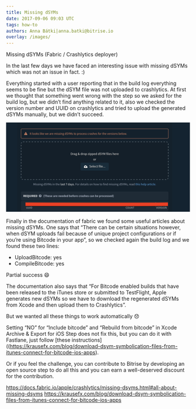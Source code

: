 ```yaml
---
title: Missing dSYMs
date: 2017-09-06 09:03 UTC
tags: how-to
authors: Anna Bátki|anna.batki@bitrise.io
overlay: /images/
---
```


Missing dSYMs (Fabric / Crashlytics deployer)

In the last few days we have faced an interesting issue with missing dSYMs which was not an issue in fact. :)

Everything started with a user reporting that in the build log everything seems to be fine but the dSYM file was not uploaded to crashlytics. At first we thought that something went wrong with the step so we asked for the build log, but we didn’t find anything related to it, also we checked the version number and UUID on crashlytics and tried to upload the generated dSYMs manually,
but we didn’t succeed.

![Crashlytics](images/crashlytics_missingdsym.png)

Finally in the documentation of fabric we found some useful articles about missing dSYMs.
One says that “There can be certain situations however, when dSYM uploads fail because of unique project
configurations or if you’re using Bitcode in your app”, so we checked again the build log and we found these two lines:
  - UploadBitcode: yes
  - CompileBitcode: yes

Partial success :smile:

The documentation also says that “For Bitcode enabled builds that have been released to the iTunes store or submitted to TestFlight, Apple generates new dSYMs so we have to download the regenerated dSYMs from Xcode and then upload them to Crashlytics”.

But we wanted all these things to work automatically :disappointed:

Setting “NO” for “Include bitcode” and “Rebuild from bitcode” in Xcode Archive & Export for iOS Step does not fix this, but you can do it with Fastlane, just follow [these instructions]((https://krausefx.com/blog/download-dsym-symbolication-files-from-itunes-connect-for-bitcode-ios-apps).

Or if you feel the challenge, you can contribute to Bitrise by developing an open source step to do all this and you can earn a well-deserved discount for the contribution.




https://docs.fabric.io/apple/crashlytics/missing-dsyms.html#all-about-missing-dsyms
https://krausefx.com/blog/download-dsym-symbolication-files-from-itunes-connect-for-bitcode-ios-apps

